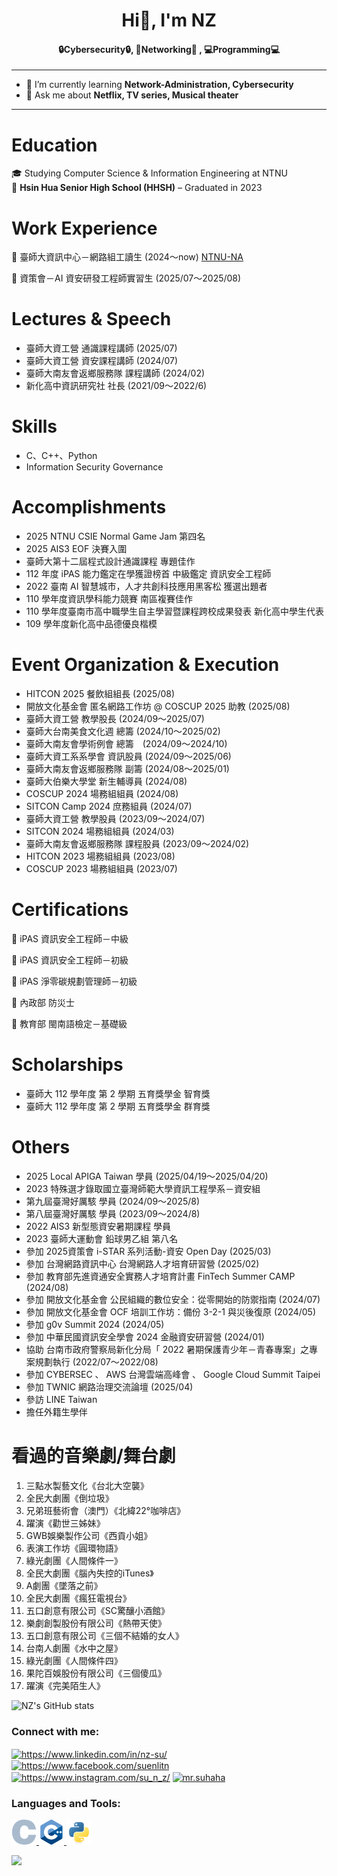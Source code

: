 <h1 align="center">Hi👋, I'm NZ</h1>
<h4 align="center">🔒Cybersecurity🔒, 🔗Networking🔗 , 💻Programming💻</h5>

---

- 🌱 I’m currently learning **Network-Administration, Cybersecurity**
- 💬 Ask me about **Netflix, TV series, Musical theater**

---

# Education
🎓 Studying Computer Science & Information Engineering at NTNU  
🏫 **Hsin Hua Senior High School (HHSH)** – Graduated in 2023

# Work Experience
🔧 臺師大資訊中心－網路組工讀生 (2024～now) [NTNU-NA](https://github.com/NTNU-NA) 

🔧 資策會－AI 資安研發工程師實習生 (2025/07～2025/08)

# Lectures & Speech
- 臺師大資工營 通識課程講師 (2025/07)
- 臺師大資工營 資安課程講師 (2024/07)
- 臺師大南友會返鄉服務隊 課程講師 (2024/02)
- 新化高中資訊研究社 社長 (2021/09～2022/6)

# Skills
- C、C++、Python
- Information Security Governance

# Accomplishments
- 2025 NTNU CSIE Normal Game Jam 第四名
- 2025 AIS3 EOF 決賽入圍
- 臺師大第十二屆程式設計通識課程 專題佳作
- 112 年度 iPAS 能力鑑定在學獲證榜首 中級鑑定 資訊安全工程師
- 2022 臺南 AI 智慧城市，人才共創科技應用黑客松 獲選出題者
- 110 學年度資訊學科能力競賽 南區複賽佳作
- 110 學年度臺南市高中職學生自主學習暨課程跨校成果發表 新化高中學生代表
- 109 學年度新化高中品德優良楷模
  
# Event Organization & Execution
- HITCON 2025 餐飲組組長 (2025/08)
- 開放文化基金會 匿名網路工作坊 @ COSCUP 2025 助教 (2025/08) 
- 臺師大資工營 教學股長 (2024/09～2025/07)
- 臺師大台南美食文化週 總籌 (2024/10～2025/02)
- 臺師大南友會學術例會 總籌　(2024/09～2024/10)
- 臺師大資工系系學會 資訊股員 (2024/09～2025/06)
- 臺師大南友會返鄉服務隊 副籌 (2024/08～2025/01)
- 臺師大伯樂大學堂 新生輔導員 (2024/08)
- COSCUP 2024 場務組組員 (2024/08)
- SITCON Camp 2024 庶務組員 (2024/07)
- 臺師大資工營 教學股員 (2023/09～2024/07)
- SITCON 2024 場務組組員 (2024/03)
- 臺師大南友會返鄉服務隊 課程股員 (2023/09～2024/02)
- HITCON 2023 場務組組員 (2023/08)
- COSCUP 2023 場務組組員 (2023/07)


# Certifications
🪪 iPAS 資訊安全工程師－中級

🪪 iPAS 資訊安全工程師－初級

🪪 iPAS 淨零碳規劃管理師－初級

🪪 內政部 防災士

🪪 教育部 閩南語檢定－基礎級

# Scholarships
- 臺師大 112 學年度 第 2 學期 五育獎學金 智育獎
- 臺師大 112 學年度 第 2 學期 五育獎學金 群育獎

# Others
- 2025 Local APIGA Taiwan 學員 (2025/04/19～2025/04/20)
- 2023 特殊選才錄取國立臺灣師範大學資訊工程學系－資安組
- 第九屆臺灣好厲駭 學員 (2024/09～2025/8)
- 第八屆臺灣好厲駭 學員 (2023/09～2024/8)
- 2022 AIS3 新型態資安暑期課程 學員
- 2023 臺師大運動會 鉛球男乙組 第八名
- 參加 2025資策會 i-STAR 系列活動-資安 Open Day (2025/03)
- 參加 台灣網路資訊中心 台灣網路人才培育研習營 (2025/02)
- 參加 教育部先進資通安全實務人才培育計畫 FinTech Summer CAMP (2024/08)
- 參加 開放文化基金會 公民組織的數位安全：從零開始的防禦指南 (2024/07)
- 參加 開放文化基金會 OCF 培訓工作坊：備份 3-2-1 與災後復原 (2024/05)
- 參加 g0v Summit 2024 (2024/05)
- 參加 中華民國資訊安全學會 2024 金融資安研習營 (2024/01)
- 協助 台南市政府警察局新化分局「 2022 暑期保護青少年－青春專案」之專案規劃執行 (2022/07～2022/08)
- 參加 CYBERSEC 、 AWS 台灣雲端高峰會 、 Google Cloud Summit Taipei
- 參加 TWNIC 網路治理交流論壇 (2025/04)
- 參訪 LINE Taiwan
- 擔任外籍生學伴

# 看過的音樂劇/舞台劇
1. 三點水製藝文化《台北大空襲》
2. 全民大劇團《倒垃圾》
3. 兄弟班藝術會（澳門）《北緯22°咖啡店》
4. 躍演《勸世三姊妹》
5. GWB娛樂製作公司《西貢小姐》
6. 表演工作坊《圓環物語》
7. 綠光劇團《人間條件一》
8. 全民大劇團《腦內失控的iTunes》 
9. A劇團《墜落之前》
10. 全民大劇團《瘋狂電視台》
11. 五口創意有限公司《SC驚釀小酒館》
12. 樂劇創製股份有限公司《熱帶天使》
13. 五口創意有限公司《三個不結婚的女人》
14. 台南人劇團《水中之屋》
15. 綠光劇團《人間條件四》
16. 果陀百娛股份有限公司《三個傻瓜》
17. 躍演《完美陌生人》

![NZ's GitHub stats](https://github-readme-stats.vercel.app/api?username=su-nz&hide=stars&show_icons=true&count_private=true&theme=algolia)



<h3 align="left">Connect with me:</h3>
<p align="left">
<a href="https://linkedin.com/in/https://www.linkedin.com/in/nz-su/" target="blank"><img align="center" src="https://raw.githubusercontent.com/rahuldkjain/github-profile-readme-generator/master/src/images/icons/Social/linked-in-alt.svg" alt="https://www.linkedin.com/in/nz-su/" height="30" width="40" /></a>
<a href="https://fb.com/https://www.facebook.com/suenlitn" target="blank"><img align="center" src="https://raw.githubusercontent.com/rahuldkjain/github-profile-readme-generator/master/src/images/icons/Social/facebook.svg" alt="https://www.facebook.com/suenlitn" height="30" width="40" /></a>
<a href="https://instagram.com/https://www.instagram.com/su_n_z/" target="blank"><img align="center" src="https://raw.githubusercontent.com/rahuldkjain/github-profile-readme-generator/master/src/images/icons/Social/instagram.svg" alt="https://www.instagram.com/su_n_z/" height="30" width="40" /></a>
<a href="https://discord.gg/mr.suhaha" target="blank"><img align="center" src="https://raw.githubusercontent.com/rahuldkjain/github-profile-readme-generator/master/src/images/icons/Social/discord.svg" alt="mr.suhaha" height="30" width="40" /></a>
</p>

<h3 align="left">Languages and Tools:</h3>
<p align="left"> <a href="https://www.cprogramming.com/" target="_blank" rel="noreferrer"> <img src="https://raw.githubusercontent.com/devicons/devicon/master/icons/c/c-original.svg" alt="c" width="40" height="40"/> </a> <a href="https://www.w3schools.com/cpp/" target="_blank" rel="noreferrer"> <img src="https://raw.githubusercontent.com/devicons/devicon/master/icons/cplusplus/cplusplus-original.svg" alt="cplusplus" width="40" height="40"/> </a> <a href="https://www.python.org" target="_blank" rel="noreferrer"> <img src="https://raw.githubusercontent.com/devicons/devicon/master/icons/python/python-original.svg" alt="python" width="40" height="40"/> </a> </p>

![](https://komarev.com/ghpvc/?username=su-nz&color=green)
